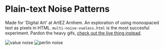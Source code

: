 # Plain-text Noise Patterns
Made for 'Digital Art' at ArtEZ Arnhem. An exploration of using monospaced text as pixels in HTML.
`multi-noise-vueless.html` is the most succesful experiment.
Pardon the heavy gifs, [check out the live thing instead](https://reinvdwoerd.github.io/reinvdwoerd/digitalart/multi-noise.html).


![value noise](./valuenoise.gif)
![perlin noise](./perlinnoise.gif)